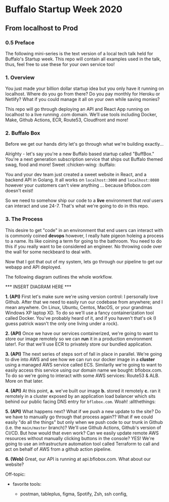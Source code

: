# Buffalo Startup Week 2020

## From localhost to Prod

### 0.5 Preface

The following mini-series is the text version of a local tech talk held for Buffalo's Startup week. This repo will contain all examples used in the talk, thus, feel free to use these for your own service too!

### 1. Overview

You just made your billion dollar startup idea but you only have it running on localhost. Where do you go from there? Do you pay monthly for Heroku or Netlify? What if you could manage it all on your own while saving monies? 

This repo will go through deploying an API and React App running on localhost to a live running .com domain. We’ll use tools including Docker, Make, Github Actions, ECR, Route53, Cloudfront and more!

### 2. Buffalo Box

Before we get our hands dirty let's go through what we're building exactly...

Alrighty - let's say you're a new Buffalo based startup called "BuffBox." You're a next generation subscription service that ships out Buffalo themed swag, food and more! Sweet :chicken-wing: :buffalo:

You and your dev team just created a sweet website in React, and a backend API in Golang. It all works on `localhost:3000` and `localhost:8080` however your customers can't view anything ... because bflobox.com doesn't exist!

So we need to somehow ship our code to a **live** environment that _real_ users can interact and use 24-7. That's what we're going to do in this repo. 

### 3. The Process

This desire to get "code" in an environment that end users can interact with is commonly coined **devops** however, I really hate pigeon holeing a process to a name. Its like coining a term for going to the bathroom. You need to do this if you really want to be considered an engineer. No throwing code over the wall for some neckbeard to deal with. 

Now that I got that out of my system, lets go through our pipeline to get our webapp and API deployed. 

The following diagram outlines the whole workflow.

*** INSERT DIAGRAM HERE ***

**1. (API)** First let's make sure we're using version control: I personally love Github. After that we need to easily run our codebase from anywhere; and I mean anywhere. On Linux, Ubuntu, Centos, MacOS, or your grandmas Windows XP laptop XD. To do so we'll use a fancy containerization tool called Docker. You've probably heard of it, and if you haven't that's ok (I guess patrick wasn't the only one living under a rock).

**2. (API)**  Once we have our services containerized, we're going to want to store our image remotely so we can **run** it in a production environment later!. For that we'll use ECR to privately store our bundled application.

**3. (API)** The next series of steps sort of fall in place in parallel. We're going to dive into AWS and see how we can run our docker image in a **cluster** using a managed AWS service called ECS. Similarlly we're going to want to easily access this service using our domain name we bought: bflobox.com. To do so we're going to interact with some AWS services: Route53 & ALB. More on that later.

**4. (API)** At this point, **a.** we've built our image **b.** stored it remotely **c.** ran it remotely in a cluster exposed by an application load balancer which sits behind our public facing DNS entry for `bflobox.com`. Woah! :allthethings:

**5. (API)** What happens next? What if we push a new update to the site? Do we have to manually go through that process again?? What if we could easily "do all the things" but only when we push code to our trunk in Github (i.e. the `main/master` branch)? We'll use Github Actions, Github's version of CI/CD. But how would that even work? Can we easily update remote AWS resources without manually clicking buttons in the console? YES! We're going to use an infrastructure automation tool called Terraform to call and act on behalf of AWS from a github action pipeline. 

**6. (Web)** Great, our API is running at api.bflobox.com. What about our website? 

Off-topic:

* favorite tools:

  * postman, tableplus, figma, Spotify, Zsh, ssh config, 

